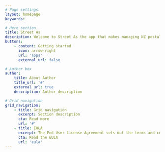 ```yaml
---
# Page settings
layout: homepage
keywords:

# Hero section
title: Street As
description: Welcome to Street As the app that makes managing NZ postal addresses a breeze
buttons:
    - content: Getting started
      icon: arrow-right
      url: 'apps'
      external_url: false

# Author box
author:
    title: About Author
    title_url: '#'
    external_url: true
    description: Author description

# Grid navigation
grid_navigation:
    - title: Grid navigation
      excerpt: Section description
      cta: Read more
      url: '#'
    - title: EULA
      excerpt: The End User License Agreement sets out the terms and conditions for using our apps
      cta: Read the EULA
      url: 'eula'
---
```

